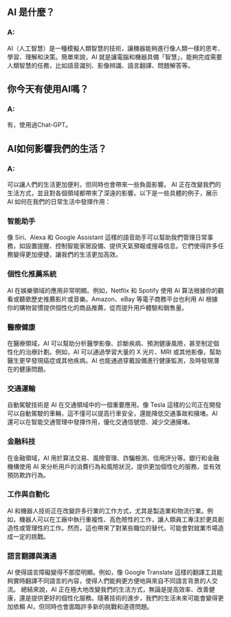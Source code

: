 ## AI 是什麼？
### A: 
AI（人工智慧）是一種模擬人類智慧的技術，讓機器能夠進行像人類一樣的思考、學習、理解和決策。簡單來說，AI 就是讓電腦和機器具備「智慧」，能夠完成需要人類智慧的任務，比如語音識別、影像辨識、語言翻譯、問題解答等。

## 你今天有使用AI嗎？
### A: 
有，使用過Chat-GPT。

## AI如何影響我們的生活？
### A: 
可以讓人們的生活更加便利，但同時也會帶來一些負面影響。
AI 正在改變我們的生活方式，並且對各個領域都帶來了深遠的影響。以下是一些具體的例子，展示 AI 如何在我們的日常生活中發揮作用：
### 智能助手
像 Siri、Alexa 和 Google Assistant 這樣的語音助手可以幫助我們管理日常事務，如設置提醒、控制智能家居設備、提供天氣預報或搜尋信息。它們使得許多任務變得更加便捷，讓我們的生活更加高效。
### 個性化推薦系統
AI 在娛樂領域的應用非常明顯。例如，Netflix 和 Spotify 使用 AI 算法根據你的觀看或聽歌歷史推薦影片或音樂。Amazon、eBay 等電子商務平台也利用 AI 根據你的購物習慣提供個性化的商品推薦，從而提升用戶體驗和銷售量。
### 醫療健康
在醫療領域，AI 可以幫助分析醫學影像、診斷疾病、預測健康風險，甚至制定個性化的治療計劃。例如，AI 可以通過學習大量的 X 光片、MRI 或其他影像，幫助醫生更早發現癌症或其他疾病。AI 也能通過穿戴設備進行健康監測，及時發現潛在的健康問題。
### 交通運輸
自動駕駛技術是 AI 在交通領域中的一個重要應用。像 Tesla 這樣的公司正在開發可以自動駕駛的車輛，這不僅可以提高行車安全，還能降低交通事故和擁堵。AI 還可以在智能交通管理中發揮作用，優化交通信號燈、減少交通擁堵。
### 金融科技
在金融領域，AI 用於算法交易、風險管理、詐騙檢測、信用評分等。銀行和金融機構使用 AI 來分析用戶的消費行為和風險狀況，提供更加個性化的服務，並有效預防欺詐行為。
### 工作與自動化
AI 和機器人技術正在改變許多行業的工作方式，尤其是製造業和物流行業。例如，機器人可以在工廠中執行重複性、高危險性的工作，讓人類員工專注於更具創造性或管理性的工作。然而，這也帶來了對某些職位的替代，可能會對就業市場造成一定的挑戰。
### 語言翻譯與溝通
AI 使得語言障礙變得不那麼明顯。例如，像 Google Translate 這樣的翻譯工具能夠實時翻譯不同語言的內容，使得人們能夠更方便地與來自不同語言背景的人交流。
總結來說，AI 正在極大地改變我們的生活方式，無論是提高效率、改善健康，還是提供更好的個性化服務。隨著技術的進步，我們的生活未來可能會變得更加依賴 AI，但同時也會面臨許多新的挑戰和道德問題。
